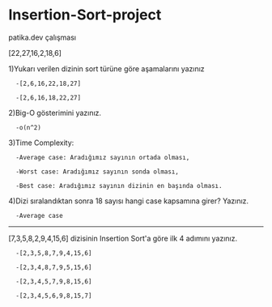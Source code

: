 # Insertion-Sort-project

patika.dev çalışması

[22,27,16,2,18,6] 

  1)Yukarı verilen dizinin sort türüne göre aşamalarını yazınız
  
      -[2,6,16,22,18,27]
      
      -[2,6,16,18,22,27]
      
  2)Big-O gösterimini yazınız.
  
      -o(n^2)
      
  3)Time Complexity: 
  
      -Average case: Aradığımız sayının ortada olması, 
      
      -Worst case: Aradığımız sayının sonda olması, 
      
      -Best case: Aradığımız sayının dizinin en başında olması.
  
  4)Dizi sıralandıktan sonra 18 sayısı hangi case kapsamına girer? Yazınız.
  
      -Average case

---------------------------

[7,3,5,8,2,9,4,15,6] dizisinin Insertion Sort'a göre ilk 4 adımını yazınız.

      -[2,3,5,8,7,9,4,15,6]
      
      -[2,3,4,8,7,9,5,15,6]
      
      -[2,3,4,5,7,9,8,15,6]
      
      -[2,3,4,5,6,9,8,15,7]
